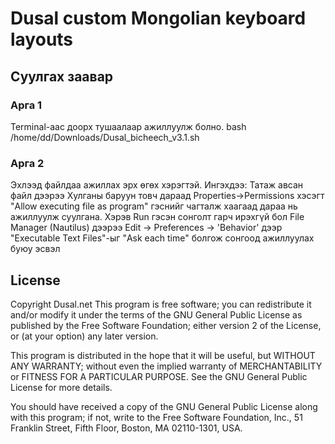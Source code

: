 # Dusal custom Mongolian keyboard layouts

## Суулгах заавар

### Арга 1

Terminal-аас доорх тушаалаар ажиллуулж болно.
bash /home/dd/Downloads/Dusal_bicheech_v3.1.sh

### Арга 2

Эхлээд файлдаа ажиллах эрх өгөх хэрэгтэй. Ингэхдээ:
Татаж авсан файл дээрээ Хулганы баруун товч дараад Properties->Permissions
хэсэгт "Allow executing file as program" гэснийг чагталж
хаагаад дараа нь ажиллуулж суулгана.
Хэрэв Run гэсэн сонголт гарч ирэхгүй бол File Manager (Nautilus)
дээрээ Edit → Preferences → 'Behavior' дээр "Executable Text Files"-ыг
"Ask each time"  болгож сонгоод ажиллуулах буюу эсвэл

## License

Copyright Dusal.net
This program is free software; you can redistribute it and/or modify
it under the terms of the GNU General Public License as published by
the Free Software Foundation; either version 2 of the License, or
(at your option) any later version.

This program is distributed in the hope that it will be useful,
but WITHOUT ANY WARRANTY; without even the implied warranty of
MERCHANTABILITY or FITNESS FOR A PARTICULAR PURPOSE.  See the
GNU General Public License for more details.

You should have received a copy of the GNU General Public License
along with this program; if not, write to the Free Software
Foundation, Inc., 51 Franklin Street, Fifth Floor, Boston,
MA 02110-1301, USA.
